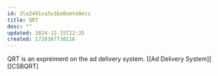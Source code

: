 ```yaml
---
id: 3lo2491va3u1bo0xmte0ecs
title: QRT
desc: ""
updated: 2024-12-15T22:35
created: 1728307730116
---
```


QRT is an expreiment on the ad delivery system.
[[Ad Delivery System]]
[[CSBQRT]
